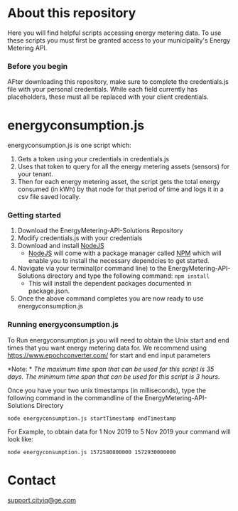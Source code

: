 # About this repository
Here you will find helpful scripts accessing energy metering data. To use these scripts you must first be granted access to your municipality's Energy Metering API.  

### Before you begin
AFter downloading this repository, make sure to complete the credentials.js file with your personal credentials.  While each field currently has placeholders, these must all be replaced with your client credentials.


# energyconsumption.js

energyconsumption.js is one script which:
1. Gets a token using your credentials in credentials.js
2. Uses that token to query for all the energy metering assets (sensors) for your tenant.
3. Then for each energy metering asset, the script gets the total energy consumed (in kWh) by that node for that period of time and logs it in a csv file saved locally.



### Getting started
1. Download the EnergyMetering-API-Solutions Repository 
2. Modify credentials.js with your credentials
3. Download and install [NodeJS](https://nodejs.org/en/download/)
    * [NodeJS](https://nodejs.org/en/download/) will come with a package manager called [NPM](https://www.npmjs.com/get-npm) which will enable you to install the necessary dependcies to get started.
4. Navigate via your terminal(or command line) to the EnergyMetering-API-Solutions directory and type the following command: ` npm install `
    * This will install the dependent packages documented in package.json.
5. Once the above command completes you are now ready to use energyconsumption.js



### Running energyconsumption.js
To Run energyconsumption.js you will need to obtain the Unix start and end times that you want energy metering data for. We recommend using https://www.epochconverter.com/ for start and end input parameters

*Note: *
*The maximum time span that can be used for this script is 35 days.*
*The minimum time span that can be used for this script is 3 hours.*

Once you have your two unix timestamps (in milliseconds), type the following command in the commandline of the EnergyMetering-API-Solutions Directory
```
node energyconsumption.js startTimestamp endTimestamp
```
For Example, to obtain data for 1 Nov 2019 to 5 Nov 2019 your command will look like:
```
node energyconsumption.js 1572580800000 1572930000000
```


# Contact 
support.cityiq@ge.com
